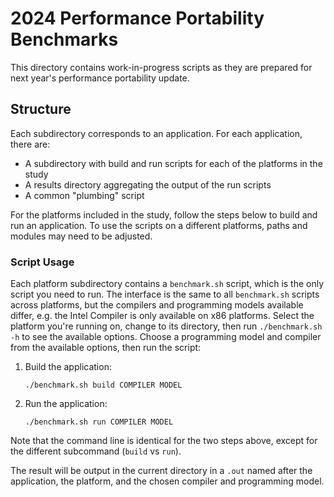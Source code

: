 # 2024 Performance Portability Benchmarks

This directory contains work-in-progress scripts as they are prepared for next year's performance portability update.

## Structure

Each subdirectory corresponds to an application.
For each application, there are:

* A subdirectory with build and run scripts for each of the platforms in the study
* A results directory aggregating the output of the run scripts
* A common "plumbing" script

For the platforms included in the study, follow the steps below to build and run an application.
To use the scripts on a different platforms, paths and modules may need to be adjusted.

### Script Usage

Each platform subdirectory contains a `benchmark.sh` script, which is the only script you need to run.
The interface is the same to all `benchmark.sh` scripts across platforms, but the compilers and programming models available differ, e.g. the Intel Compiler is only available on x86 platforms.
Select the platform you're running on, change to its directory, then run `./benchmark.sh -h` to see the available options.
Choose a programming model and compiler from the available options, then run the script:

1. Build the application:
    ```
    ./benchmark.sh build COMPILER MODEL
    ```
2. Run the application:
    ```
    ./benchmark.sh run COMPILER MODEL
    ```

Note that the command line is identical for the two steps above, except for the different subcommand (`build` vs `run`).

The result will be output in the current directory in a `.out` named after the application, the platform, and the chosen compiler and programming model.
